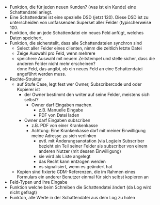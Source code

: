 - Funktion, die für jeden neuen Kunden? (was ist ein Kunde) eine Schattendatei anlegt. 
- Eine Schattendatei ist eine spezielle DSD (jetzt 120). Diese DSD ist zu unterscheiden von umfassenden Superset aller Felder (typischerweise 100.
- Funktion, die an jede Schattendatei ein neues Feld anfügt, welches Daten speichert.
- Funktion, die sicherstellt, dass alle Schattendateien synchron sind
  - Select aller Felder eines clienten, nimm die zeitlich letzte Datei
  - Zeige Auswahl pro Feld, wenn mehrere
  - speichere Auswahl mit neuem Zeitstempel und stelle sicher, dass die anderen Felder nicht mehr erscheinen?   
done  Feld, das angibt, ob ein neues Feld an eine Schattendatei angeführt werden muss.
- Rechte-Struktur
  - auf Stufe Case, legt fest wer Owner, Subscribercode und oder Kopierer ist
    - der Owner bestimmt den writer auf seine Felder, meistens sich selbst? 
      - Owner darf Eingaben machen.
        - z.B. Manuelle Eingabe
        - PDF von Datei laden 
    - Owner darf Eingaben subscriben
      - z.B. PDF von einer Krankenkasse
      - Achtung: Eine Krankenkasse darf mit meiner Einwilligung meine Adresse zu sich verlinken
        - evtl. mit Änderungsanotation (via Log)ein Subscriber bezieht ein Teil seiner Felder als subscriber von einem anderen Nutzer (mit dessen Einwilligung)
        - sie wird als Liste angelegt
        - das Recht kann entzogen werden
        - es signalisiert, wenn es geändert hat
  - Kopien sind fixierte CDM-Referenzen, die im Rahmen eines Formulars ein anderer Benutzer einmal für sich selbst kopieren an
- Feld-Typen und ihre Eingabe
- Funktion welche beim Schreiben die Schattendatei ändert (da Log wird nicht gefragt)
- Funkton, alle Werte in der Schattendatei aus dem Log zu holen
